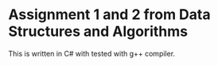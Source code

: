 # Assignment 1 and 2 from Data Structures and Algorithms
This is written in C# with tested with g++ compiler.
